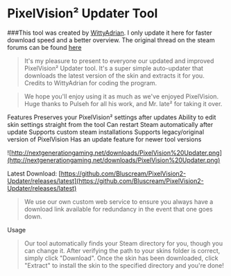 # PixelVision² Updater Tool

###This tool was created by [WittyAdrian](http://steamcommunity.com/id/WittyAdrian/). I only update it here for faster download speed and a better overview. The original thread on the steam forums can be found [here](https://steamcommunity.com/groups/pixelvision2/discussions/0/617329920700223960/)

>It's my pleasure to present to everyone our updated and improved PixelVision² Updater tool. It's a super simple auto-updater that downloads the latest version of the skin and extracts it for you. Credits to WittyAdrian for coding the program.

>We hope you'll enjoy using it as much as we've enjoyed PixelVision. Huge thanks to Pulseh for all his work, and Mr. late² for taking it over.

Features
Preserves your PixelVision² settings after updates
Ability to edit skin settings straight from the tool
Can restart Steam automatically after update
Supports custom steam installations
Supports legacy/original version of PixelVision
Has an update feature for newer tool versions

![http://nextgenerationgaming.net/downloads/PixelVision%20Updater.png](http://nextgenerationgaming.net/downloads/PixelVision%20Updater.png)

Latest Download: [https://github.com/Bluscream/PixelVision2-Updater/releases/latest](https://github.com/Bluscream/PixelVision2-Updater/releases/latest)

> We use our own custom web service to ensure you always have a download link available for redundancy in the event that one goes down.

Usage
> Our tool automatically finds your Steam directory for you, though you can change it. After verifying the path to your skins folder is correct, simply click "Download". Once the skin has been downloaded, click "Extract" to install the skin to the specified directory and you're done!
